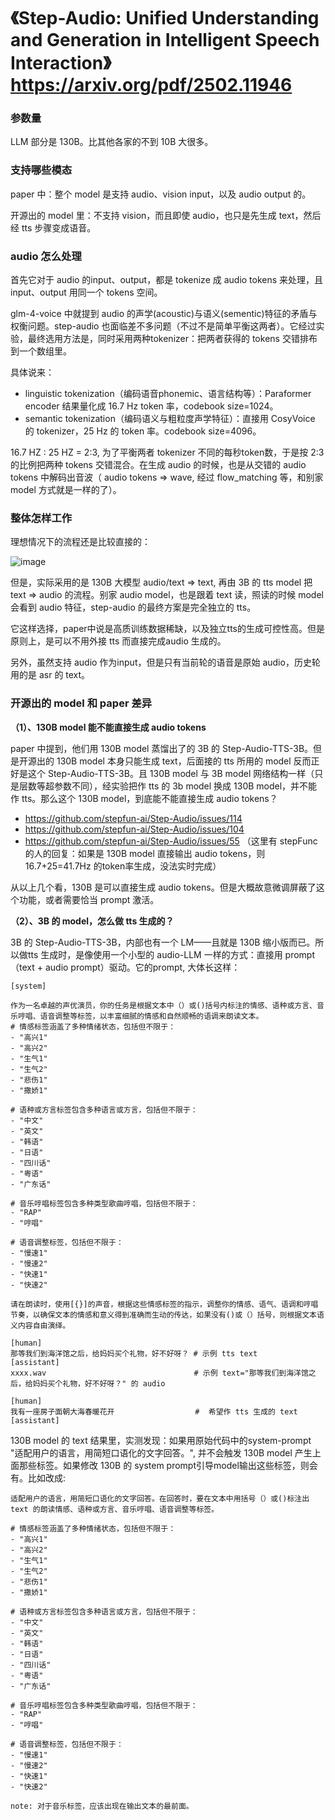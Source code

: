 # 《Step-Audio: Unified Understanding and Generation in Intelligent Speech Interaction》 https://arxiv.org/pdf/2502.11946

### 参数量
LLM 部分是 130B。比其他各家的不到 10B 大很多。

### 支持哪些模态
paper 中：整个 model 是支持 audio、vision input，以及 audio output 的。

开源出的 model 里：不支持 vision，而且即使 audio，也只是先生成 text，然后经 tts 步骤变成语音。

### audio 怎么处理

首先它对于 audio 的input、output，都是 tokenize 成 audio tokens 来处理，且 input、output 用同一个 tokens 空间。

glm-4-voice 中就提到 audio 的声学(acoustic)与语义(sementic)特征的矛盾与权衡问题。step-audio 也面临差不多问题（不过不是简单平衡这两者）。它经过实验，最终选用方法是，同时采用两种tokenizer：把两者获得的 tokens 交错排布到一个数组里。

具体说来：
- linguistic tokenization（编码语音phonemic、语言结构等）：Paraformer encoder 结果量化成 16.7 Hz token 率，codebook size=1024。
- semantic tokenization（编码语义与粗粒度声学特征）：直接用 CosyVoice 的 tokenizer，25 Hz 的 token 率。codebook size=4096。

16.7 HZ : 25 HZ = 2:3, 为了平衡两者 tokenizer 不同的每秒token数，于是按 2:3 的比例把两种 tokens 交错混合。在生成 audio 的时候，也是从交错的 audio tokens 中解码出音波（ audio tokens => wave, 经过 flow_matching 等，和别家 model 方式就是一样的了）。

### 整体怎样工作

理想情况下的流程还是比较直接的：

![image](https://github.com/user-attachments/assets/e8756678-78d2-43f9-8751-e7869bd48f88)

但是，实际采用的是 130B 大模型 audio/text => text, 再由 3B 的 tts model 把 text => audio 的流程。别家 audio model，也是跟着 text 读，照读的时候 model 会看到 audio 特征，step-audio 的最终方案是完全独立的 tts。

它这样选择，paper中说是高质训练数据稀缺，以及独立tts的生成可控性高。但是原则上，是可以不用外接 tts 而直接完成audio 生成的。

另外，虽然支持 audio 作为input，但是只有当前轮的语音是原始 audio，历史轮用的是 asr 的 text。

### 开源出的 model 和 paper 差异

**（1）、130B model 能不能直接生成 audio tokens**

paper 中提到，他们用 130B model 蒸馏出了的 3B 的 Step-Audio-TTS-3B。但是开源出的 130B model 本身只能生成 text，后面接的 tts 所用的 model 反而正好是这个 Step-Audio-TTS-3B。且 130B model 与 3B model 网络结构一样（只是层数等超参数不同），经实验把作 tts 的 3b model 换成 130B model，并不能作 tts。那么这个 130B model，到底能不能直接生成 audio tokens？

- https://github.com/stepfun-ai/Step-Audio/issues/114
- https://github.com/stepfun-ai/Step-Audio/issues/104
- https://github.com/stepfun-ai/Step-Audio/issues/55 （这里有 stepFunc 的人的回复：如果是 130B model 直接输出 audio tokens，则 16.7+25=41.7Hz 的token率生成，没法实时完成）

从以上几个看，130B 是可以直接生成 audio tokens。但是大概故意微调屏蔽了这个功能，或者需要恰当 prompt 激活。

**（2）、3B 的 model，怎么做 tts 生成的？**

3B 的 Step-Audio-TTS-3B，内部也有一个 LM——且就是 130B 缩小版而已。所以做tts 生成时，是像使用一个小型的 audio-LLM 一样的方式：直接用 prompt（text + audio prompt）驱动。它的prompt, 大体长这样：
```
[system]

作为一名卓越的声优演员，你的任务是根据文本中（）或()括号内标注的情感、语种或方言、音乐哼唱、语音调整等标签，以丰富细腻的情感和自然顺畅的语调来朗读文本。
# 情感标签涵盖了多种情绪状态，包括但不限于：
- "高兴1"
- "高兴2"
- "生气1"
- "生气2"
- "悲伤1"
- "撒娇1"

# 语种或方言标签包含多种语言或方言，包括但不限于：
- "中文"
- "英文"
- "韩语"
- "日语"
- "四川话"
- "粤语"
- "广东话"

# 音乐哼唱标签包含多种类型歌曲哼唱，包括但不限于：
- "RAP"
- "哼唱"

# 语音调整标签，包括但不限于：
- "慢速1"
- "慢速2"
- "快速1"
- "快速2"

请在朗读时，使用[{}]的声音，根据这些情感标签的指示，调整你的情感、语气、语调和哼唱节奏，以确保文本的情感和意义得到准确而生动的传达，如果没有()或（）括号，则根据文本语义内容自由演绎。

[human]
那等我们到海洋馆之后，给妈妈买个礼物，好不好呀？ # 示例 tts text
[assistant]
xxxx.wav                                 # 示例 text="那等我们到海洋馆之后，给妈妈买个礼物，好不好呀？" 的 audio

[human]
我有一座房子面朝大海春暖花开                  #  希望作 tts 生成的 text
[assistant]
```

130B model 的 text 结果里，实测发现：如果用原始代码中的system-prompt "适配用户的语言，用简短口语化的文字回答。", 并不会触发 130B model 产生上面那些标签。如果修改 130B 的 system prompt引导model输出这些标签，则会有。比如改成:
```
适配用户的语言，用简短口语化的文字回答。在回答时，要在文本中用括号（）或()标注出text 的朗读情感、语种或方言、音乐哼唱、语音调整等标签。

# 情感标签涵盖了多种情绪状态，包括但不限于：
- "高兴1"
- "高兴2"
- "生气1"
- "生气2"
- "悲伤1"
- "撒娇1"

# 语种或方言标签包含多种语言或方言，包括但不限于：
- "中文"
- "英文"
- "韩语"
- "日语"
- "四川话"
- "粤语"
- "广东话"

# 音乐哼唱标签包含多种类型歌曲哼唱，包括但不限于：
- "RAP"
- "哼唱"

# 语音调整标签，包括但不限于：
- "慢速1"
- "慢速2"
- "快速1"
- "快速2"

note: 对于音乐标签，应该出现在输出文本的最前面。
```
